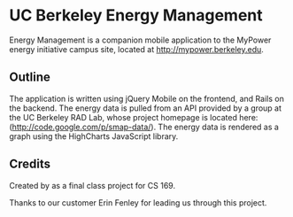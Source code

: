 UC Berkeley Energy Management
=============================
Energy Management is a companion mobile application to the MyPower energy initiative campus site,
located at http://mypower.berkeley.edu.

Outline
-------
The application is written using jQuery Mobile on the frontend, and Rails on the backend.
The energy data is pulled from an API provided by a group at the UC Berkeley RAD Lab, whose 
project homepage is located here: (http://code.google.com/p/smap-data/).  The energy data is
rendered as a graph using the HighCharts JavaScript library.

Credits
-------
Created by as a final class project for CS 169.

Thanks to our customer Erin Fenley for leading us through this project.